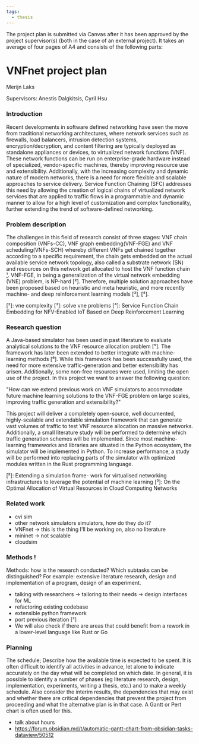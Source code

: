 ```yaml
---
tags:
  - thesis
---
```



The project plan is submitted via Canvas after it has been approved by the project supervisor(s) (both in the case of an external
project). It takes an average of four pages of A4 and consists of the following parts:

# VNFnet project plan
Merijn Laks

Supervisors: Anestis Dalgkitsis, Cyril Hsu

### Introduction
Recent developments in software defined networking have seen the move from traditional networking architectures, where network services such as firewalls, load balancers, intrusion detection systems, encryption/decryption, and content filtering are typically deployed as standalone appliances or devices, to virtualized network functions (VNF). These network functions can be run on enterprise-grade hardware instead of specialized, vendor-specific machines, thereby improving resource use and extensibility. Additionally, with the increasing complexity and dynamic nature of modern networks, there is a need for more flexible and scalable approaches to service delivery. Service Function Chaining (SFC) addresses this need by allowing the creation of logical chains of virtualized network services that are applied to traffic flows in a programmable and dynamic manner to allow for a high level of customization and complex functionality, further extending the trend of software-defined networking.

### Problem description
The challenges in this field of research consist of three stages: VNF chain composition (VNFs-CC), VNF graph embedding(VNF-FGE) and VNF scheduling(VNFs-SCH) whereby different VNFs get chained together according to a specific requirement, the chain gets embedded on the actual available service network topology, also called a substrate network (SN) and resources on this network get allocated to host the VNF function chain [¹].
VNF-FGE, in being a generalization of the virtual network embedding (VNE) problem, is NP-hard [²]. Therefore, multiple solution approaches have been proposed based on heuristic and meta heuristic, and more recently machine- and deep reinforcement learning models [³], [⁴].

[¹]: Resource_Allocation_in_NFV_A_Comprehensive_Survey,
[²]: vne complexity
[³]: solve vne problems
[⁴]: Service Function Chain Embedding for NFV-Enabled IoT Based on Deep Reinforcement Learning

### Research question
A Java-based simulator has been used in past literature to evaluate analytical solutions to the VNF resource allocation problem [⁵]. The framework has later been extended to better integrate with machine-learning methods [⁶]. While this framework has been successfully used, the need for more extensive traffic-generation and better extensibility has arisen. Additionally, some non-free resources were used, limiting the open use of the project. In this project we want to answer the following question:

"How can we extend previous work on VNF simulators to accommodate future machine learning solutions to the VNF-FGE problem on large scales, improving traffic generation and extensibility?"

This project will deliver a completely open-source, well documented, highly-scalable and extendable simulation framework that can generate vast volumes of traffic to test VNF resource allocation on massive networks. Additionally, a small literature study will be performed to determine which traffic generation schemes will be implemented. Since most machine-learning frameworks and libraries are situated in the Python ecosystem, the simulator will be implemented in Python. To increase performance, a study will be performed into replacing parts of the simulator with optimized modules written in the Rust programming language.

[²]: Extending a simulation frame- work for virtualised networking infrastructures to leverage the potential of machine learning
[³]: On the Optimal Allocation of Virtual Resources in Cloud Computing Networks

### Related work
- cvi sim
- other network simulators simulators, how do they do it?
- VNFnet -> this is the thing I'll be working on, also no literature
- mininet -> not scalable
- cloudsim

### Methods !
Methods: how is the research conducted? Which subtasks can be distinguished? For example: extensive literature research, design and implementation of a program, design of an experiment.


- talking with researchers -> tailoring to their needs -> design interfaces for ML
- refactoring existing codebase
- extensible python framework
- port previous iteration [²]
- We will also check if there are areas that could benefit from a rework in a lower-level language like Rust or Go

### Planning
The schedule; Describe how the available time is expected to be spent. It is often difficult to identify all activities in advance, let alone to indicate accurately on the day what will be completed on which date. In general, it is possible to identify a number of phases (eg literature research, design,
implementation, experiments, writing a thesis, etc.) and to make a weekly schedule.
Also consider the interim results, the dependencies that may exist and whether there are critical dependencies that prevent the project from proceeding and what the alternative plan is in that case. A Gantt or Pert chart is often used for this.

- talk about hours
- https://forum.obsidian.md/t/automatic-gantt-chart-from-obsidian-tasks-dataview/50512
